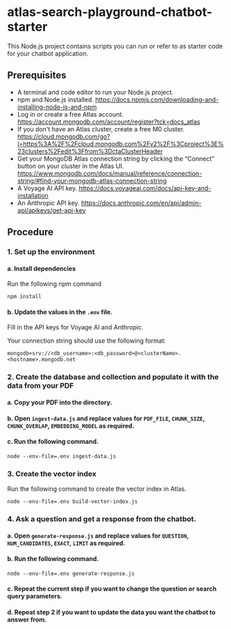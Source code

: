 # atlas-search-playground-chatbot-starter

This Node.js project contains scripts you can run or refer to as starter code for your chatbot application.

## Prerequisites

- A terminal and code editor to run your Node.js project.
- npm and Node.js installed. https://docs.npmjs.com/downloading-and-installing-node-js-and-npm
- Log in or create a free Atlas account. https://account.mongodb.com/account/register?tck=docs_atlas
- If you don't have an Atlas cluster, create a free M0 cluster. https://cloud.mongodb.com/go?l=https%3A%2F%2Fcloud.mongodb.com%2Fv2%2F%3Cproject%3E%23clusters%2Fedit%3Ffrom%3DctaClusterHeader
- Get your MongoDB Atlas connection string by clicking the “Connect” button on your cluster in the Atlas UI. https://www.mongodb.com/docs/manual/reference/connection-string/#find-your-mongodb-atlas-connection-string
- A Voyage AI API key. https://docs.voyageai.com/docs/api-key-and-installation
- An Anthropic API key. https://docs.anthropic.com/en/api/admin-api/apikeys/get-api-key

## Procedure

### 1. Set up the environment

#### a. Install dependencies

Run the following npm command
```shell
npm install
```

#### b. Update the values in the `.env` file.

Fill in the API keys for Voyage AI and Anthropic.

Your connection string should use the following format:

```shell
mongodb+srv://<db_username>:<db_password>@<clusterName>.<hostname>.mongodb.net
```

### 2. Create the database and collection and populate it with the data from your PDF

#### a. Copy your PDF into the directory.

#### b. Open `ingest-data.js` and replace values for `PDF_FILE`, `CHUNK_SIZE`, `CHUNK_OVERLAP`, `EMBEDDING_MODEL` as required.

#### c. Run the following command.

```shell
node --env-file=.env ingest-data.js
```

### 3. Create the vector index

Run the following command to create the vector index in Atlas.

```shell
node --env-file=.env build-vector-index.js
```

### 4. Ask a question and get a response from the chatbot.

#### a. Open `generate-response.js` and replace values for `QUESTION`, `NUM_CANDIDATES`, `EXACT`, `LIMIT` as required.

#### b. Run the following command.

```shell
node --env-file=.env generate-response.js
```

#### c. Repeat the current step if you want to change the question or search query parameters.

#### d. Repeat step 2 if you want to update the data you want the chatbot to answer from.
